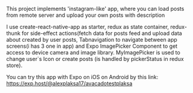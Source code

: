This project implements 'instagram-like' app,
where you can load posts from remote server and upload your own posts with description

I use create-react-native-app as starter, redux as state container, redux-thunk for side-effect actions(fetch data for posts feed and upload data about created by user posts, Tabnavigation to navigate between app screens(i has 3 one in app) and Expo ImagePicker Component to get access to device camera and image library. MyImagePicker is used to change user`s Icon or create posts (is handled by pickerStatus in redux store). 

You can try this app with Expo on iOS on Android by this link: https://exp.host/@alexplaksa17/avacadotestplaksa

